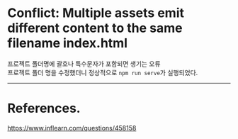 # Conflict: Multiple assets emit different content to the same filename index.html

프로젝트 폴더명에 괄호나 특수문자가 포함되면 생기는 오류 <br>
프로젝트 폴더 명을 수정했더니 정상적으로 `npm run serve`가 실행되었다. <br>

---

# References.

<https://www.inflearn.com/questions/458158>
